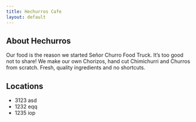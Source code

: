 ```yaml
---
title: Hechurros Cafe
layout: default
---
```

## About Hechurros
Our food is the reason we started Señor Churro Food Truck. It’s too good not to share! We make our own Chorizos, hand cut Chimichurri and Churros from scratch. Fresh, quality ingredients and no shortcuts.
## Locations
- 3123 asd
- 1232 eqq
- 1235 iop
